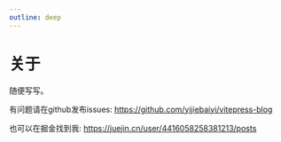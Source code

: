 ```yaml
---
outline: deep
---
```


# 关于

随便写写。

有问题请在github发布issues: https://github.com/yijiebaiyi/vitepress-blog

也可以在掘金找到我: https://juejin.cn/user/4416058258381213/posts